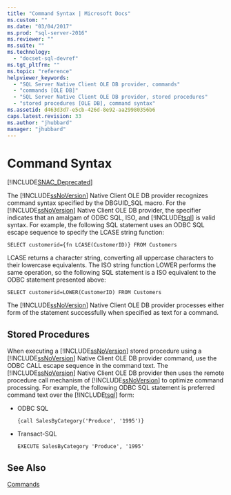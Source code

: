 ```yaml
---
title: "Command Syntax | Microsoft Docs"
ms.custom: ""
ms.date: "03/04/2017"
ms.prod: "sql-server-2016"
ms.reviewer: ""
ms.suite: ""
ms.technology: 
  - "docset-sql-devref"
ms.tgt_pltfrm: ""
ms.topic: "reference"
helpviewer_keywords: 
  - "SQL Server Native Client OLE DB provider, commands"
  - "commands [OLE DB]"
  - "SQL Server Native Client OLE DB provider, stored procedures"
  - "stored procedures [OLE DB], command syntax"
ms.assetid: d463d3d7-e5cb-426d-8e92-aa29980356b6
caps.latest.revision: 33
ms.author: "jhubbard"
manager: "jhubbard"
---
```

# Command Syntax
[!INCLUDE[SNAC_Deprecated](../../relational-databases/extended-stored-procedures-reference/includes/snac-deprecated.md)]

  The [!INCLUDE[ssNoVersion](../../advanced-analytics/r-services/includes/ssnoversion-md.md)] Native Client OLE DB provider recognizes command syntax specified by the DBGUID_SQL macro. For the [!INCLUDE[ssNoVersion](../../advanced-analytics/r-services/includes/ssnoversion-md.md)] Native Client OLE DB provider, the specifier indicates that an amalgam of ODBC SQL, ISO, and [!INCLUDE[tsql](../../advanced-analytics/r-services/includes/tsql-md.md)] is valid syntax. For example, the following SQL statement uses an ODBC SQL escape sequence to specify the LCASE string function:  
  
```  
SELECT customerid={fn LCASE(CustomerID)} FROM Customers  
```  
  
 LCASE returns a character string, converting all uppercase characters to their lowercase equivalents. The ISO string function LOWER performs the same operation, so the following SQL statement is a ISO equivalent to the ODBC statement presented above:  
  
```  
SELECT customerid=LOWER(CustomerID) FROM Customers  
```  
  
 The [!INCLUDE[ssNoVersion](../../advanced-analytics/r-services/includes/ssnoversion-md.md)] Native Client OLE DB provider processes either form of the statement successfully when specified as text for a command.  
  
## Stored Procedures  
 When executing a [!INCLUDE[ssNoVersion](../../advanced-analytics/r-services/includes/ssnoversion-md.md)] stored procedure using a [!INCLUDE[ssNoVersion](../../advanced-analytics/r-services/includes/ssnoversion-md.md)] Native Client OLE DB provider command, use the ODBC CALL escape sequence in the command text. The [!INCLUDE[ssNoVersion](../../advanced-analytics/r-services/includes/ssnoversion-md.md)] Native Client OLE DB provider then uses the remote procedure call mechanism of [!INCLUDE[ssNoVersion](../../advanced-analytics/r-services/includes/ssnoversion-md.md)] to optimize command processing. For example, the following ODBC SQL statement is preferred command text over the [!INCLUDE[tsql](../../advanced-analytics/r-services/includes/tsql-md.md)] form:  
  
-   ODBC SQL  
  
    ```  
    {call SalesByCategory('Produce', '1995')}  
    ```  
  
-   Transact-SQL  
  
    ```  
    EXECUTE SalesByCategory 'Produce', '1995'  
    ```  
  
## See Also  
 [Commands](../../relational-databases/native-client-ole-db-commands/commands.md)  
  
  